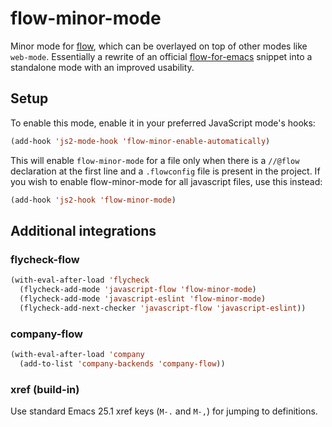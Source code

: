 # flow-minor-mode

Minor mode for [flow](http://flowtype.org), which can be overlayed on
top of other modes like `web-mode`. Essentially a rewrite of an
official [flow-for-emacs](https://github.com/flowtype/flow-for-emacs)
snippet into a standalone mode with an improved usability.

## Setup

To enable this mode, enable it in your preferred JavaScript mode's
hooks:

```lisp
(add-hook 'js2-mode-hook 'flow-minor-enable-automatically)
````

This will enable `flow-minor-mode` for a file only when there is a
`//@flow` declaration at the first line and a `.flowconfig` file is
present in the project. If you wish to enable flow-minor-mode for all
javascript files, use this instead:

```lisp
(add-hook 'js2-hook 'flow-minor-mode)
```

## Additional integrations

### flycheck-flow

```lisp
(with-eval-after-load 'flycheck
  (flycheck-add-mode 'javascript-flow 'flow-minor-mode)
  (flycheck-add-mode 'javascript-eslint 'flow-minor-mode)
  (flycheck-add-next-checker 'javascript-flow 'javascript-eslint))
```

### company-flow

```lisp
(with-eval-after-load 'company
  (add-to-list 'company-backends 'company-flow))
```

### xref (build-in)

Use standard Emacs 25.1 xref keys (`M-.` and `M-,`) for jumping to
definitions.
